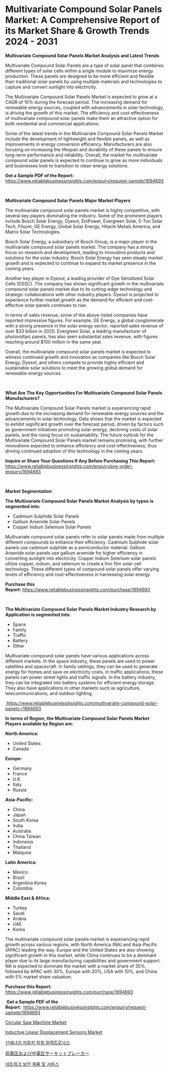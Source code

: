 <p><h1>Multivariate Compound Solar Panels Market: A Comprehensive Report of its Market Share & Growth Trends 2024 - 2031</h1></p><p><strong>Multivariate Compound Solar Panels Market Analysis and Latest Trends</strong></p>
<p><p>Multivariate Compound Solar Panels are a type of solar panel that combines different types of solar cells within a single module to maximize energy production. These panels are designed to be more efficient and flexible than traditional solar panels by using multiple materials and technologies to capture and convert sunlight into electricity.</p><p>The Multivariate Compound Solar Panels Market is expected to grow at a CAGR of 10% during the forecast period. The increasing demand for renewable energy sources, coupled with advancements in solar technology, is driving the growth of this market. The efficiency and cost-effectiveness of multivariate compound solar panels make them an attractive option for both residential and commercial applications.</p><p>Some of the latest trends in the Multivariate Compound Solar Panels Market include the development of lightweight and flexible panels, as well as improvements in energy conversion efficiency. Manufacturers are also focusing on increasing the lifespan and durability of these panels to ensure long-term performance and reliability. Overall, the market for multivariate compound solar panels is expected to continue to grow as more individuals and businesses look to transition to clean energy solutions.</p></p>
<p><strong>Get a Sample PDF of the Report:&nbsp;</strong> <a href="https://www.reliablebusinessinsights.com/enquiry/request-sample/1694693">https://www.reliablebusinessinsights.com/enquiry/request-sample/1694693</a></p>
<p>&nbsp;</p>
<p><strong>Multivariate Compound Solar Panels Major Market Players</strong></p>
<p><p>The multivariate compound solar panels market is highly competitive, with several key players dominating the industry. Some of the prominent players include Bosch Solar Energy, Dyesol, EniPower, Evergreen Solar, E-Ton Solar Tech, Flisom, GE Energy, Global Solar Energy, Hitachi Metals America, and Matrix Solar Technologies. </p><p>Bosch Solar Energy, a subsidiary of Bosch Group, is a major player in the multivariate compound solar panels market. The company has a strong focus on research and development, leading to innovative products and solutions for the solar industry. Bosch Solar Energy has seen steady market growth and is expected to continue to expand its market presence in the coming years.</p><p>Another key player is Dyesol, a leading provider of Dye Sensitized Solar Cells (DSSC). The company has shown significant growth in the multivariate compound solar panels market due to its cutting-edge technology and strategic collaborations with other industry players. Dyesol is projected to experience further market growth as the demand for efficient and cost-effective solar panels continues to rise.</p><p>In terms of sales revenue, some of the above-listed companies have reported impressive figures. For example, GE Energy, a global conglomerate with a strong presence in the solar energy sector, reported sales revenue of over $33 billion in 2020. Evergreen Solar, a leading manufacturer of photovoltaic panels, has also seen substantial sales revenue, with figures reaching around $100 million in the same year.</p><p>Overall, the multivariate compound solar panels market is expected to witness continued growth and innovation as companies like Bosch Solar Energy, Dyesol, and others compete to provide highly efficient and sustainable solar solutions to meet the growing global demand for renewable energy sources.</p></p>
<p>&nbsp;</p>
<p><strong>What Are The Key Opportunities For Multivariate Compound Solar Panels Manufacturers?</strong></p>
<p><p>The Multivariate Compound Solar Panels market is experiencing rapid growth due to the increasing demand for renewable energy sources and the advancements in solar technology. Data shows that the market is expected to exhibit significant growth over the forecast period, driven by factors such as government initiatives promoting solar energy, declining costs of solar panels, and the rising focus on sustainability. The future outlook for the Multivariate Compound Solar Panels market remains promising, with further innovations expected to enhance efficiency and cost-effectiveness, thus driving continued adoption of this technology in the coming years.</p></p>
<p><strong>Inquire or Share Your Questions If Any Before Purchasing This Report:</strong> <a href="https://www.reliablebusinessinsights.com/enquiry/pre-order-enquiry/1694693">https://www.reliablebusinessinsights.com/enquiry/pre-order-enquiry/1694693</a></p>
<p>&nbsp;</p>
<p><strong>Market Segmentation</strong></p>
<p><strong>The Multivariate Compound Solar Panels Market Analysis by types is segmented into:</strong></p>
<p><ul><li>Cadmium Sulphide Solar Panels</li><li>Gallium Arsenide Solar Panels</li><li>Copper Indium Selenium Solar Panels</li></ul></p>
<p><p>Multivariate compound solar panels refer to solar panels made from multiple different compounds to enhance their efficiency. Cadmium Sulphide solar panels use cadmium sulphide as a semiconductor material. Gallium Arsenide solar panels use gallium arsenide for higher efficiency in converting sunlight into electricity. Copper Indium Selenium solar panels utilize copper, indium, and selenium to create a thin film solar cell technology. These different types of compound solar panels offer varying levels of efficiency and cost-effectiveness in harnessing solar energy.</p></p>
<p><strong>Purchase this Report:&nbsp;</strong><a href="https://www.reliablebusinessinsights.com/purchase/1694693">https://www.reliablebusinessinsights.com/purchase/1694693</a></p>
<p>&nbsp;</p>
<p><strong>The Multivariate Compound Solar Panels Market Industry Research by Application is segmented into:</strong></p>
<p><ul><li>Space</li><li>Family</li><li>Traffic</li><li>Battery</li><li>Other</li></ul></p>
<p><p>Multivariate compound solar panels have various applications across different markets. In the space industry, these panels are used to power satellites and spacecraft. In family settings, they can be used to generate energy for homes and save on electricity costs. In traffic applications, these panels can power street lights and traffic signals. In the battery industry, they can be integrated into battery systems for efficient energy storage. They also have applications in other markets such as agriculture, telecommunications, and outdoor lighting.</p></p>
<p><a href="https://www.reliablebusinessinsights.com/multivariate-compound-solar-panels-r1694693">&nbsp;https://www.reliablebusinessinsights.com/multivariate-compound-solar-panels-r1694693</a></p>
<p><strong>In terms of Region, the Multivariate Compound Solar Panels Market Players available by Region are:</strong></p>
<p>
    <p> <strong> North America: </strong>
        <ul>
            <li>United States</li>
            <li>Canada</li>
        </ul>
        </p> 
    <p> <strong> Europe: </strong>
        <ul>
            <li>Germany</li>
            <li>France</li>
            <li>U.K.</li>
            <li>Italy</li>
            <li>Russia</li>
        </ul>
        </p> 
    <p> <strong> Asia-Pacific: </strong>
        <ul>
            <li>China</li>
            <li>Japan</li>
            <li>South Korea</li>
            <li>India</li>
            <li>Australia</li>
            <li>China Taiwan</li>
            <li>Indonesia</li>
            <li>Thailand</li>
            <li>Malaysia</li>
        </ul>
        </p> 
    <p> <strong> Latin America: </strong>
        <ul>
            <li>Mexico</li>
            <li>Brazil</li>
            <li>Argentina Korea</li>
            <li>Colombia</li>
        </ul>
        </p> 
    <p> <strong> Middle East & Africa: </strong>
        <ul>
            <li>Turkey</li>
            <li>Saudi</li>
            <li>Arabia</li>
            <li>UAE</li>
            <li>Korea</li>
        </ul>
    </p>
    </p>
<p><p>The multivariate compound solar panels market is experiencing rapid growth across various regions, with North America (NA) and Asia-Pacific (APAC) leading the way. Europe and the United States are also showing significant growth in this market, while China continues to be a dominant player due to its large manufacturing capabilities and government support. NA is expected to dominate the market with a market share of 35%, followed by APAC with 30%, Europe with 20%, USA with 10%, and China with 5% market share valuation.</p></p>
<p><strong>Purchase this Report: </strong><a href="https://www.reliablebusinessinsights.com/purchase/1694693">https://www.reliablebusinessinsights.com/purchase/1694693</a></p>
<p>&nbsp;<strong>Get a Sample PDF of the Report:&nbsp;&nbsp;</strong><a href="https://www.reliablebusinessinsights.com/enquiry/request-sample/1694693">https://www.reliablebusinessinsights.com/enquiry/request-sample/1694693</a></p>
<p><strong></strong></p>
<p><p><a href="https://github.com/irfadac/Market-Research-Report-List-3/blob/main/circular-saw-machine-market.md">Circular Saw Machine Market</a></p><p><a href="https://issuu.com/reportprime-2/docs/inductive-linear-displacement-sensors-market-size-">Inductive Linear Displacement Sensors Market</a></p><p><a href="https://github.com/bbbexter1/Market-Research-Report-List-1/blob/main/803769496514.md">신에너지 자동차 파워 일렉트로닉스</a></p><p><a href="https://github.com/decker5351/Market-Research-Report-List-1/blob/main/7601295103025.md">低電圧および中電圧サーキットブレーカー</a></p><p><a href="https://github.com/widodosean92/Market-Research-Report-List-1/blob/main/395957396513.md">네트워크 보안 제품 및 서비스</a></p></p>